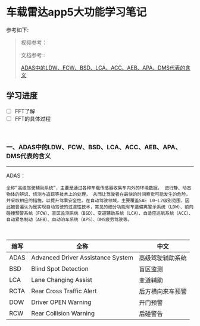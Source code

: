 # 车载雷达app5大功能学习笔记

参考如下:

> 视频参考：
> 
> 文档参考 : 
> 
> [ADAS中的LDW、FCW、BSD、LCA、ACC、AEB、APA、DMS代表的含义](https://blog.csdn.net/lx123010/article/details/104348134)

## 学习进度

- [ ] FFT了解
- [ ] FFT的具体过程

<br/>

### 一、ADAS中的LDW、FCW、BSD、LCA、ACC、AEB、APA、DMS代表的含义

***

ADAS：

	全称“高级驾驶辅助系统”，主要是通过各种车载传感器收集车内外的环境数据， 进行静、动态物体的辨识、侦测与追踪等技术上的处理， 从而让驾驶者在最快的时间察觉可能发生的危险， 并采取相应的措施，以提升驾乘安全性。在自动驾驶领域，主要覆盖SAE L0~L2级别范围，因此被普遍认为是实现自动驾驶的过渡性技术，常见的细分功能有车道偏离警示系统（LDW）、前向碰撞预警系统（FCW）、盲区监测系统（BSD）、变道辅助系统（LCA）、自适应巡航系统（ACC）、自动紧急制动（AEB）、自动泊车系统（APS）、DMS疲劳驾驶等。

<br/>

|缩写|全称|中文|
|--|--|--|
|ADAS|Advanced Driver Assistance System|高级驾驶辅助系统|
|BSD|Blind Spot Detection|盲区监测|
|LCA|Lane Changing Assist|变道辅助|
|RCTA|Rear Cross Traffic Alert|后方横向来车预警|
|DOW|Driver OPEN Warning|开门预警|
|RCW|Rear Collision Warning|后碰警告|
